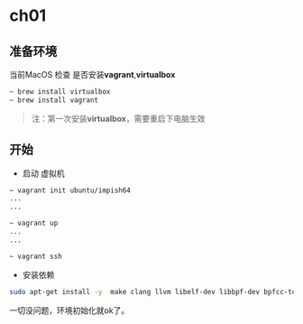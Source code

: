 # ch01

## 准备环境
当前MacOS 检查 是否安装**vagrant**,**virtualbox** 
```bash
~ brew install virtualbox
~ brew install vagrant
```

>注：第一次安装**virtualbox**，需要重启下电脑生效

## 开始
* 启动 虚拟机
```bash
~ vagrant init ubuntu/impish64
...
...

~ vagrant up
...
...

~ vagrant ssh
```


* 安装依赖
```bash
sudo apt-get install -y  make clang llvm libelf-dev libbpf-dev bpfcc-tools libbpfcc-dev linux-tools-$(uname -r) linux-headers-$(uname -r)
```
一切没问题，环境初始化就ok了。



